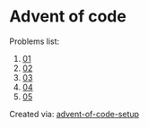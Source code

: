 # Advent of code
Problems list:
1. [01](https://github.com/mrBymax/advent-of-code-2022/tree/main/src/01.py)
2. [02](https://github.com/mrBymax/advent-of-code-2022/tree/main/src/02.py)
3. [03](https://github.com/mrBymax/advent-of-code-2022/tree/main/src/03.py)
4. [04](https://github.com/mrBymax/advent-of-code-2022/tree/main/src/04.py)
5. [05](https://github.com/mrBymax/advent-of-code-2022/tree/main/src/05.py)

Created via: [advent-of-code-setup](https://github.com/tomfran/advent-of-code-setup)